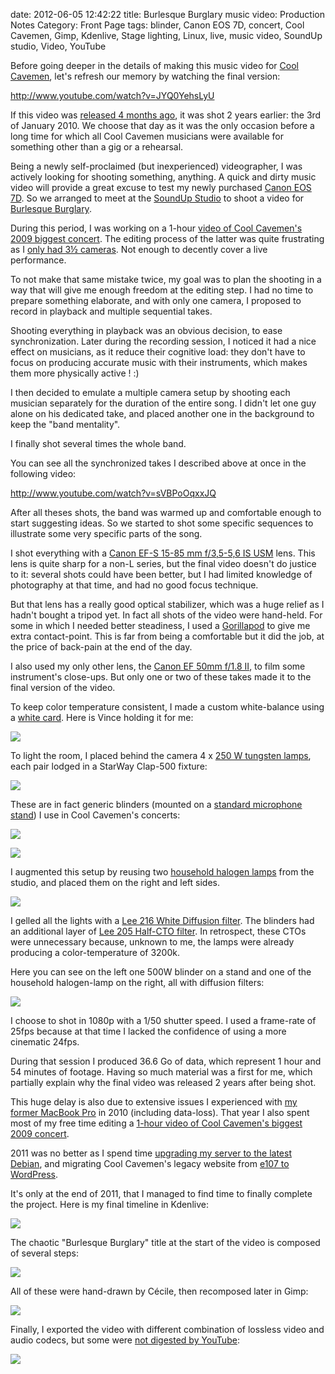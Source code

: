 date: 2012-06-05 12:42:22
title: Burlesque Burglary music video: Production Notes
Category: Front Page
tags: blinder, Canon EOS 7D, concert, Cool Cavemen, Gimp, Kdenlive, Stage lighting, Linux, live, music video, SoundUp studio, Video, YouTube

Before going deeper in the details of making this music video for
[Cool Cavemen](http://coolcavemen.com), let's refresh our memory by watching the
final version:

http://www.youtube.com/watch?v=JYQ0YehsLyU

If this video was
[released 4 months ago](http://kevin.deldycke.com/2012/01/burlesque-burglary-music-video-released/),
it was shot 2 years earlier: the 3rd of January 2010. We choose that day as it
was the only occasion before a long time for which all Cool Cavemen musicians
were available for something other than a gig or a rehearsal.

Being a newly self-proclaimed (but inexperienced) videographer, I was actively
looking for shooting something, anything. A quick and dirty music video will
provide a great excuse to test my newly purchased
[Canon EOS 7D](http://amzn.com/B002NEGTTW/?tag=kevideld-20). So we arranged to
meet at the [SoundUp Studio](http://soundupstudio.com) to shoot a video for
[Burlesque Burglary](http://coolcavemen.com/disc/song/burlesque-burglary/).

During this period, I was working on a 1-hour
[video of Cool Cavemen's 2009 biggest concert](http://kevin.deldycke.com/2010/01/cool-cavemen-live-gayant-expo-first-video-released/). The editing process of the latter was quite frustrating as I [only had 3½ cameras](http://kevin.deldycke.com/2010/02/cool-cavemen-live-gayant-expo-part-ii/).
Not enough to decently cover a live performance.

To not make that same mistake twice, my goal was to plan the shooting in a way
that will give me enough freedom at the editing step. I had no time to prepare
something elaborate, and with only one camera, I proposed to record in playback
and multiple sequential takes.

Shooting everything in playback was an obvious decision, to ease
synchronization. Later during the recording session, I noticed it had a nice
effect on musicians, as it reduce their cognitive load: they don't have to focus
on producing accurate music with their instruments, which makes them more
physically active ! :)

I then decided to emulate a multiple camera setup by shooting each musician
separately for the duration of the entire song. I didn't let one guy alone on
his dedicated take, and placed another one in the background to keep the "band
mentality".

I finally shot several times the whole band.

You can see all the synchronized takes I described above at once in the
following video:

http://www.youtube.com/watch?v=sVBPoOqxxJQ

After all theses shots, the band was warmed up and comfortable enough to start
suggesting ideas. So we started to shot some specific sequences to illustrate
some very specific parts of the song.

I shot everything with a
[Canon EF-S 15-85 mm f/3,5-5,6 IS USM](http://amzn.com/B002NEGTTM/?tag=kevideld-20)
lens. This lens is quite sharp for a non-L series, but the final video doesn't
do justice to it: several shots could have been better, but I had limited
knowledge of photography at that time, and had no good focus technique.

But that lens has a really good optical stabilizer, which was a huge relief as
I hadn't bought a tripod yet. In fact all shots of the video were hand-held.
For some in which I needed better steadiness, I used a
[Gorillapod](http://amzn.com/B002FGTWOC/?tag=kevideld-20) to give me extra
contact-point. This is far from being a comfortable but it did the job, at the
price of back-pain at the end of the day.

I also used my only other lens, the
[Canon EF 50mm f/1.8 II](http://amzn.com/B00007E7JU/?tag=kevideld-20), to film
some instrument's close-ups. But only one or two of these takes made it to the
final version of the video.

To keep color temperature consistent, I made a custom white-balance using a
[white card](http://amzn.com/B002P5DNY8/?tag=kevideld-20). Here is Vince holding
it for me:

![](/uploads/2012/vince-holding-white-card.jpg)

To light the room, I placed behind the camera 4 x
[250 W tungsten lamps](http://amzn.com/B005G97EOU/?tag=kevideld-20), each pair
lodged in a StarWay Clap-500 fixture:

![](/uploads/2012/starway-clap-500-blinder.jpg)

These are in fact generic blinders (mounted on a
[standard microphone stand](http://www.amazon.com/mn/search/?_encoding=UTF8&tag=kevideld-20&linkCode=ur2&camp=1789&creative=390957&field-keywords=microphone%20stand&url=search-alias%3Daps))
I use in Cool Cavemen's concerts:

![](https://www.assoc-amazon.com/e/ir?t=kevideld-20&l=ur2&o=1)

![](/uploads/2012/cool-cavemen-on-stage-with-full-blinders.jpg)

I augmented this setup by reusing two
[household halogen lamps](http://www.amazon.com/mn/search/?_encoding=UTF8&tag=kevideld-20&linkCode=ur2&camp=1789&creative=390957&field-keywords=halogen%20floor%20lamp&url=search-alias%3Dtools)
from the studio, and placed them on the right and left sides.

![](https://www.assoc-amazon.com/e/ir?t=kevideld-20&l=ur2&o=1)

I gelled all the lights with a
[Lee 216 White Diffusion filter](http://www.leefilters.com/lighting/colour-details.html#216).
The blinders had an additional layer of
[Lee 205 Half-CTO filter](http://www.leefilters.com/lighting/colour-details.html#205).
In retrospect, these CTOs were unnecessary because, unknown to me, the lamps
were already producing a color-temperature of 3200k.

Here you can see on the left one 500W blinder on a stand and one of the
household halogen-lamp on the right, all with diffusion filters:

![](/uploads/2012/light-stands.jpg)

I choose to shot in 1080p with a 1/50 shutter speed. I used a frame-rate of
25fps because at that time I lacked the confidence of using a more cinematic
24fps.

During that session I produced 36.6 Go of data, which represent 1 hour and
54 minutes of footage. Having so much material was a first for me, which
partially explain why the final video was released 2 years after being shot.

This huge delay is also due to extensive issues I experienced with
[my former MacBook Pro](http://kevin.deldycke.com/2009/12/macosx-is-irritating/)
in 2010 (including data-loss). That year I also spent most of my free time
editing a
[1-hour video of Cool Cavemen's biggest 2009 concert](http://www.youtube.com/playlist?list=PL4BAA557B7144031F).

2011 was no better as I spend time
[upgrading my server to the latest Debian](http://kevin.deldycke.com/2011/10/installation-guide-full-featured-debian-server/),
and migrating Cool Cavemen's legacy website from
[e107 to WordPress](http://kevin.deldycke.com/2011/07/e107-importer-plugin-wordpress-v1-4-released/).

It's only at the end of 2011, that I managed to find time to finally complete
the project. Here is my final timeline in Kdenlive:

![](/uploads/2012/burlesque-burglary-kdenlive-timeline.png)

The chaotic "Burlesque Burglary" title at the start of the video is composed of
several steps:

![](/uploads/2012/burlesque-burglary-animated-logo-source.jpg)

All of these were hand-drawn by Cécile, then recomposed later in Gimp:

![](/uploads/2012/burlesque-burglary-logo-drawing.jpg)

Finally, I exported the video with different combination of lossless video and
audio codecs, but some were
[not digested by YouTube](http://productforums.google.com/forum/#!category-topic/youtube/uploading-videos/HbSKO8xd8xY):

![](/uploads/2012/youtube-upload-failed.png)
